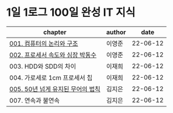 # 1일 1로그 100일 완성 IT 지식

|chapter|author|date|
|--|--|--|
|[001. 컴퓨터의 논리와 구조](001.%20컴퓨터의%20논리와%20구조.md)|이영준|22-06-12|
|[002. 프로세서 속도와 심장 박동수](002.%20프로세서%20속도와%20심장%20박동수.md)|이영준|22-06-12|
|003. HDD와 SDD의 차이|이재희|22-06-12|
|004. 가로세로 1cm 프로세서 칩|이재희|22-06-12|
|[005. 50년 넘게 유지된 무어의 법칙](005.%2050년%20넘게%20유지된%20무어의%20법칙.md)|김지은|22-06-12|
|007. 연속과 불연속|김지은|22-06-12|
